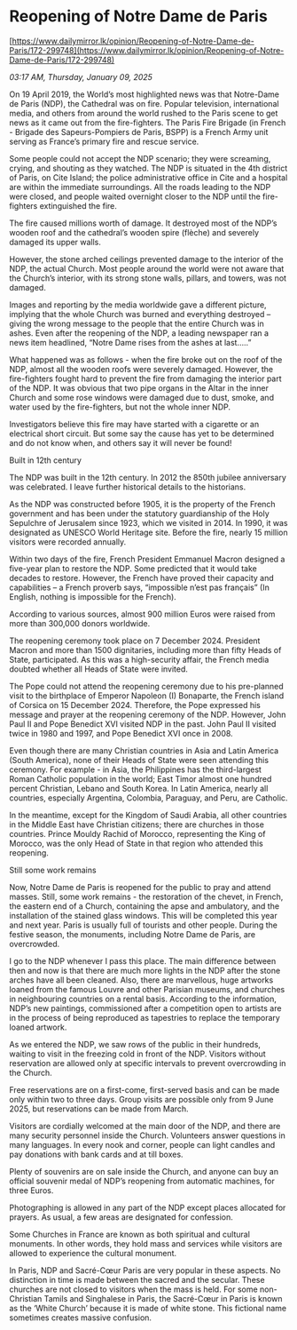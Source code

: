 # Reopening of Notre  Dame de Paris

[https://www.dailymirror.lk/opinion/Reopening-of-Notre-Dame-de-Paris/172-299748](https://www.dailymirror.lk/opinion/Reopening-of-Notre-Dame-de-Paris/172-299748)

*03:17 AM, Thursday, January 09, 2025*

On 19 April 2019, the World’s most highlighted news was that Notre-Dame de Paris (NDP), the Cathedral was on fire. Popular television, international media, and others from around the world rushed to the Paris scene to get news as it came out from the fire-fighters. The Paris Fire Brigade (in French - Brigade des Sapeurs-Pompiers de Paris, BSPP) is a French Army unit serving as France’s primary fire and rescue service.

Some people could not accept the NDP scenario; they were screaming, crying, and shouting as they watched. The NDP is situated in the 4th district of Paris, on Cite Island; the police administrative office in Cite and a hospital are within the immediate surroundings. All the roads leading to the NDP were closed, and people waited overnight closer to the NDP until the fire-fighters extinguished the fire.

The fire caused millions worth of damage. It destroyed most of the NDP’s wooden roof and the cathedral’s wooden spire (flèche) and severely damaged its upper walls.

However, the stone arched ceilings prevented damage to the interior of the NDP, the actual Church. Most people around the world were not aware that the Church’s interior, with its strong stone walls, pillars, and towers, was not damaged.

Images and reporting by the media worldwide gave a different picture, implying that the whole Church was burned and everything destroyed – giving the wrong message to the people that the entire Church was in ashes. Even after the reopening of the NDP, a leading newspaper ran a news item headlined, “Notre Dame rises from the ashes at last…..”

What happened was as follows - when the fire broke out on the roof of the NDP, almost all the wooden roofs were severely damaged. However, the fire-fighters fought hard to prevent the fire from damaging the interior part of the NDP. It was obvious that two pipe organs in the Altar in the inner Church and some rose windows were damaged due to dust, smoke, and water used by the fire-fighters, but not the whole inner NDP.

Investigators believe this fire may have started with a cigarette or an electrical short circuit. But some say the cause has yet to be determined and do not know when, and others say it will never be found!

Built in 12th century

The NDP was built in the 12th century. In 2012 the 850th jubilee anniversary was celebrated. I leave further historical details to the historians.

As the NDP was constructed before 1905, it is the property of the French government and has been under the statutory guardianship of the Holy Sepulchre of Jerusalem since 1923, which we visited in 2014. In 1990, it was designated as UNESCO World Heritage site. Before the fire, nearly 15 million visitors were recorded annually.

Within two days of the fire, French President Emmanuel Macron designed a five-year plan to restore the NDP. Some predicted that it would take decades to restore. However, the French have proved their capacity and capabilities – a French proverb says, “impossible n’est pas français” (In English, nothing is impossible for the French).

According to various sources, almost 900 million Euros were raised from more than 300,000 donors worldwide.

The reopening ceremony took place on 7 December 2024. President Macron and more than 1500 dignitaries, including more than fifty Heads of State, participated. As this was a high-security affair, the French media doubted whether all Heads of State were invited.

The Pope could not attend the reopening ceremony due to his pre-planned visit to the birthplace of Emperor Napoleon (I) Bonaparte, the French island of Corsica on 15 December 2024. Therefore, the Pope expressed his message and prayer at the reopening ceremony of the NDP. However, John Paul II and Pope Benedict XVI visited NDP in the past. John Paul II visited twice in 1980 and 1997, and Pope Benedict XVI once in 2008.

Even though there are many Christian countries in Asia and Latin America (South America), none of their Heads of State were seen attending this ceremony. For example - in Asia, the Philippines has the third-largest Roman Catholic population in the world; East Timor almost one hundred percent Christian, Lebano and South Korea. In Latin America, nearly all countries, especially Argentina, Colombia, Paraguay, and Peru, are Catholic.

In the meantime, except for the Kingdom of Saudi Arabia, all other countries in the Middle East have Christian citizens; there are churches in those countries. Prince Mouldy Rachid of Morocco, representing the King of Morocco, was the only Head of State in that region who attended this reopening.

Still some work remains

Now, Notre Dame de Paris is reopened for the public to pray and attend masses. Still, some work remains - the restoration of the chevet, in French, the eastern end of a Church, containing the apse and ambulatory, and the installation of the stained glass windows. This will be completed this year and next year. Paris is usually full of tourists and other people. During the festive season, the monuments, including Notre Dame de Paris, are overcrowded.

I go to the NDP whenever I pass this place. The main difference between then and now is that there are much more lights in the NDP after the stone arches have all been cleaned. Also, there are marvellous, huge artworks loaned from the famous Louvre and other Parisian museums, and churches in neighbouring countries on a rental basis. According to the information, NDP’s new paintings, commissioned after a competition open to artists are in the process of being reproduced as tapestries to replace the temporary loaned artwork.

As we entered the NDP, we saw rows of the public in their hundreds, waiting to visit in the freezing cold in front of the NDP. Visitors without reservation are allowed only at specific intervals to prevent overcrowding in the Church.

Free reservations are on a first-come, first-served basis and can be made only within two to three days. Group visits are possible only from 9 June 2025, but reservations can be made from March.

Visitors are cordially welcomed at the main door of the NDP, and there are many security personnel inside the Church. Volunteers answer questions in many languages. In every nook and corner, people can light candles and pay donations with bank cards and at till boxes.

Plenty of souvenirs are on sale inside the Church, and anyone can buy an official souvenir medal of NDP’s reopening from automatic machines, for three Euros.

Photographing is allowed in any part of the NDP except places allocated for prayers. As usual, a few areas are designated for confession.

Some Churches in France are known as both spiritual and cultural monuments. In other words, they hold mass and services while visitors are allowed to experience the cultural monument.

In Paris, NDP and Sacré-Cœur Paris are very popular in these aspects. No distinction in time is made between the sacred and the secular. These churches are not closed to visitors when the mass is held. For some non-Christian Tamils and Singhalese in Paris, the Sacré-Cœur in Paris is known as the ‘White Church’ because it is made of white stone. This fictional name sometimes creates massive confusion.

